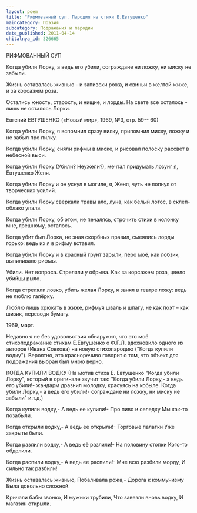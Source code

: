 ```yaml
---
layout: poem
title: "Рифмованный суп. Пародия на стихи Е.Евтушенко"
maincategory: Поэзия
subcategory: Подражания и пародии
date_published: 2011-04-14
chitalnya_id: 326665
---
```




РИФМОВАННЫЙ СУП

Когда убили Лорку,
а ведь его убили,
сограждане ни ложку,
ни миску не забыли.

Жизнь оставалась жизнью -
и запивохи рожа,
и свиньи в желтой жиже,
и за корсажем роза.

Остались юность, старость,
и нищие, и лорды.
На свете все осталось -
лишь не осталось Лорки.

Евгений ЕВТУШЕНКО
(«Новый мир», 1969, №3, стр. 59-- 60)

Когда убили Лорку, 
я  вспомнил сразу вилку,
припомнил миску, ложку
и не забыл про пилку.

Когдв убили Лорку,
сияли рифмы в миске,
и рисовал полоску
рассвет в небесной выси.

Когда убили Лорку
(Убили? Неужели?),
мечтал придумать лозунг
я, Евтушенко Женя.

Когда убили Лорку
и он уснул в могиле,
я, Женя, чуть не лопнул
от творческих усилий.

Когда убили Лорку
сверкали травы ало,
луна, как белый лотос,
в склеп-облако упала.

Когда убили Лорку,
об этом, не печалясь,
строчить стихи в колонку
мне, грешному, осталось.

Когда убит был Лорка,
не зная скорбных правил,
смеялись лорды горько:
ведь их я в рифму вставил.

Когда убили Лорку
и в красный грунт зарыли,
перо моё, как лобзик,
выпиливало рифмы.

Убили. Нет вопроса.
Стреляли у обрыва.
Как за корсажем роза,
цвело убийцы рыло.

Когда стреляли ловко,
убить желая Лорку,
я занял в театре ложу:
ведь  не люблю галёрку.

Люблю лишь хрюкать в жиже,
рифмуя шваль и шпагу,
не как поэт – как шизик,
переводя бумагу.

1969, март.

Недавно я не без удовольствия обнаружил, что это моё
стихоподражание стихам Е.Евтушенко о Ф.Г.Л. вдохновило
одного их авторов (Ивана Совкова) на новую стихопародию 
("Когда купили водку"). Вероятно, это красноречиво говорит 
о том, что объект для подражания выбран был мною верно.

КОГДА КУПИЛИ ВОДКУ
(На мотив стиха Е. Евтушенко 
"Когда убили Лорку", 
который в оригинале звучит так: 
"Когда убили Лорку,- 
а ведь его убили!- 
жандарм дразнил молодку, 
красуясь на кобыле.
Когда убили Лорку,- 
а ведь его убили!- 
сограждане ни ложку, 
ни миску не забыли" и.т.д.) 

Когда купили водку,- 
А ведь ее купили!- 
Про пиво и селедку 
Мы как-то позабыли.
 
Когда открыли водку,- 
А ведь ее открыли!- 
Торговые палатки 
Уже закрыты были. 

Когда разлили водку,- 
А ведь её разлили!- 
На половину стопки 
Кого-то обделили. 

Когда распили водку,- 
А ведь ее распили!- 
Мне всю разбили морду, 
И сильно так разбили! 

Жизнь оставалась жизнью, 
Побаливала рожа,- 
Дорога к коммунизму 
Была довольно сложной. 

Кричали бабы звонко, 
И мужики трубили, 
Что завезли вновь водку, 
И магазин открыли.






